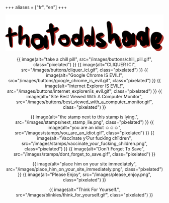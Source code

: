 +++
aliases = ["fr", "en"]
+++

<center>

<img src="/images/logo.gif" alt="„thatoddshade“ uglily written by me" class="invert">

{{ image(alt="take a chill pill", src="/images/buttons/chill_pill.gif", class="pixelated") }}
{{ image(alt="CLIQUER ICI", src="/images/buttons/cliquer_ici.gif", class="pixelated") }}
{{ image(alt="Google Chrome IS EVIL!", src="/images/buttons/google_chrome_is_evil.gif", class="pixelated") }}
{{ image(alt="Internet Explorer IS EVIL!", src="/images/buttons/internet_explorer/is_evil.gif", class="pixelated") }}
{{ image(alt="Site Best Viewed With A Computer Monitor", src="/images/buttons/best_viewed_with_a_computer_monitor.gif", class="pixelated") }}

{{ image(alt="the stamp next to this stamp is lying.", src="/images/stamps/next_stamp_lie.png", class="pixelated") }}
{{ image(alt="you are an idiot ☺☺☺", src="/images/stamps/you_are_an_idiot.gif", class="pixelated") }}
{{ image(alt="Vaccǐnate y♡ur fuckǐng chǐldren", src="/images/stamps/vaccinate_your_fucking_children.png", class="pixelated") }}
{{ image(alt="Don't Forget To Save", src="/images/stamps/dont_forget_to_save.gif", class="pixelated") }}

{{ image(alt="place him on your site immediately", src="/images/place_him_on_your_site_immediately.png", class="pixelated") }}
{{ image(alt="Please Enjoy", src="/images/please_enjoy.png", class="pixelated") }}

{{ image(alt="Think For Yourself.", src="/images/blinkies/think_for_yourself.gif", class="pixelated") }}

</center>
